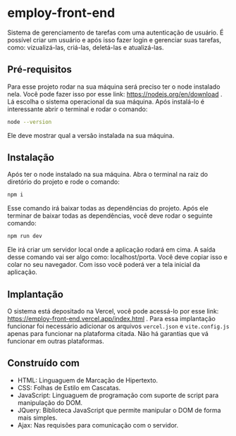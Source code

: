 # employ-front-end
Sistema de gerenciamento de tarefas com uma autenticação de usuário. É possível criar um usuário e após isso fazer login e gerenciar suas tarefas, como: vizualizá-las, criá-las, deletá-las e atualizá-las.

## Pré-requisitos
Para esse projeto rodar na sua máquina será preciso ter o node instalado nela. Você pode fazer isso por esse link: https://nodejs.org/en/download . Lá escolha o sistema operacional da sua máquina. Após instalá-lo é interessante abrir o terminal e rodar o comando:
```bash
node --version
```
Ele deve mostrar qual a versão instalada na sua máquina.

## Instalação
Após ter o node instalado na sua máquina. Abra o terminal na raiz do diretório do projeto e rode o comando:
```bash
npm i
```
Esse comando irá baixar todas as dependências do projeto. Após ele terminar de baixar todas as dependências, você deve rodar o seguinte comando:
```bash
npm run dev
```
Ele irá criar um servidor local onde a aplicação rodará em cima. A saída desse comando vai ser algo como: localhost/porta.
Você deve copiar isso e colar no seu navegador. Com isso você poderá ver a tela inicial da aplicação.
## Implantação
O sistema está depositado na Vercel, você pode acessá-lo por esse link: https://employ-front-end.vercel.app/index.html . Para essa implantação funcionar foi necessário adicionar os arquivos ```vercel.json``` e ```vite.config.js``` apenas para funcionar na plataforma citada. Não há garantias que vá funcionar em outras plataformas.
## Construído com
* HTML: Linguaguem de Marcação de Hipertexto.
* CSS: Folhas de Estilo em Cascatas.
* JavaScript: Linguaguem de programação com suporte de script para manipulação do DOM.
* JQuery: Biblioteca JavaScript que permite manipular o DOM de forma mais simples.
* Ajax: Nas requisões para comunicação com o servidor.
